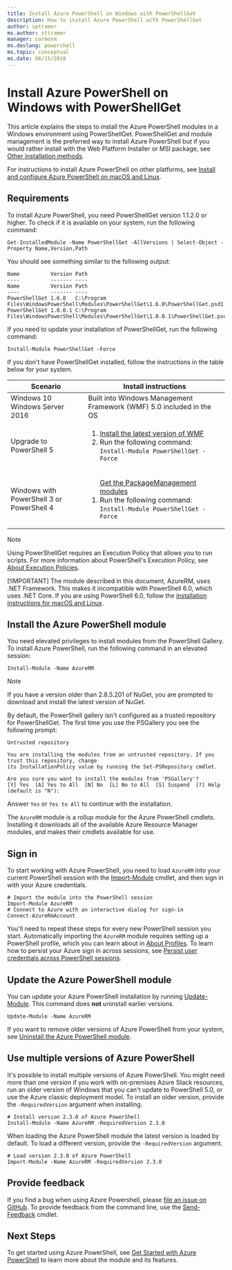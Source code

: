 ```yaml
---
title: Install Azure PowerShell on Windows with PowerShellGet
description: How to install Azure PowerShell with PowerShellGet
author: sptramer
ms.author: sttramer
manager: carmonm
ms.devlang: powershell
ms.topic: conceptual
ms.date: 06/15/2018
---
```


# Install Azure PowerShell on Windows with PowerShellGet

This article explains the steps to install the Azure PowerShell modules in a Windows environment using
PowerShellGet. PowerShellGet and module management is the preferred way to install Azure PowerShell but if you would rather install with
the Web Platform Installer or MSI package, see [Other installation methods](other-install.md).

For instructions to install Azure PowerShell on other platforms, see [Install and configure Azure PowerShell on macOS and Linux](install-azurermps-maclinux.md).

## Requirements

To install Azure PowerShell, you need PowerShellGet version 1.1.2.0 or higher. To check if it is available
on your system, run the following command:

```powershell-interactive
Get-InstalledModule -Name PowerShellGet -AllVersions | Select-Object -Property Name,Version,Path
```

You should see something similar to the following output:

```output
Name          Version Path
----          ------- ----
Name          Version Path
----          ------- ----
PowerShellGet 1.6.0   C:\Program Files\WindowsPowerShell\Modules\PowerShellGet\1.6.0\PowerShellGet.psd1
PowerShellGet 1.0.0.1 C:\Program Files\WindowsPowerShell\Modules\PowerShellGet\1.0.0.1\PowerShellGet.psd1
```

If you need to update your installation of PowerShellGet, run the following command:

```powershell-interactive
Install-Module PowerShellGet -Force
```

If you don't have PowerShellGet installed, follow the instructions in the table below for your system.

|Scenario|Install instructions|
|---|---|
|Windows 10<br/>Windows Server 2016|Built into Windows Management Framework (WMF) 5.0 included in the OS|
|Upgrade to PowerShell 5| <ol><li>[Install the latest version of WMF](https://www.microsoft.com/en-us/download/details.aspx?id=54616)</li><li>Run the following command:<br/>```Install-Module PowerShellGet -Force```</li></ol>|
|Windows with PowerShell 3 or PowerShell 4|<ol><il>[Get the PackageManagement modules](http://go.microsoft.com/fwlink/?LinkID=746217)</il><li>Run the following command:<br/>```Install-Module PowerShellGet -Force```</li></ol>|

> [!NOTE]
> Using PowerShellGet requires an Execution Policy that allows you to run scripts. For more
> information about PowerShell's Execution Policy, see
> [About Execution Policies](/powershell/module/microsoft.powershell.core/about/about_execution_policies).
>
> [!IMPORTANT]
> The module described in this document, AzureRM, uses .NET Framework. This makes it incompatible with PowerShell 6.0,
> which uses .NET Core. If you are using PowerShell 6.0, follow the [installation instructions for
> macOS and Linux](install-azurermps-maclinux.md).

## Install the Azure PowerShell module

You need elevated privileges to install modules from the PowerShell Gallery. To install Azure PowerShell,
run the following command in an elevated session:

```powershell-interactive
Install-Module -Name AzureRM
```

> [!NOTE]
> If you have a version older than 2.8.5.201 of NuGet, you are prompted to download and install
> the latest version of NuGet.

By default, the PowerShell gallery isn't configured as a trusted repository for PowerShellGet. The
first time you use the PSGallery you see the following prompt:

```output
Untrusted repository

You are installing the modules from an untrusted repository. If you trust this repository, change
its InstallationPolicy value by running the Set-PSRepository cmdlet.

Are you sure you want to install the modules from 'PSGallery'?
[Y] Yes  [A] Yes to All  [N] No  [L] No to All  [S] Suspend  [?] Help (default is "N"):
```

Answer `Yes` or `Yes to All` to continue with the installation.

The `AzureRM` module is a rollup module for the Azure PowerShell cmdlets. Installing it downloads all of
the available Azure Resource Manager modules, and makes their cmdlets available for use.

## Sign in

To start working with Azure PowerShell, you need to load `AzureRM` into your current PowerShell session
with the [Import-Module](/powershell/module/Microsoft.PowerShell.Core/Import-Module) cmdlet, and then sign in
with your Azure credentials.

```powershell-interactive
# Import the module into the PowerShell session
Import-Module AzureRM
# Connect to Azure with an interactive dialog for sign-in
Connect-AzureRmAccount
```

You'll need to repeat these steps for every new PowerShell session you start. Automatically importing the `AzureRM` module requires
setting up a PowerShell profile, which you can learn about in [About Profiles](/powershell/module/microsoft.powershell.core/about/about_profiles).
To learn how to persist your Azure sign in across sessions, see [Persist user credentials across PowerShell sessions](context-persistence.md).

## Update the Azure PowerShell module

You can update your Azure PowerShell installation by running [Update-Module](/powershell/module/powershellget/update-module). This command does __not__ uninstall earlier versions.

```powershell-interactive
Update-Module -Name AzureRM
```

If you want to remove older versions of Azure PowerShell from your system, see [Uninstall the Azure PowerShell module](uninstall-azurerm-ps.md).

## Use multiple versions of Azure PowerShell

It's possible to install multiple versions of Azure PowerShell. You might need more than one version if you work with on-premises Azure Stack resources,
run an older version of Windows that you can't update to PowerShell 5.0, or use the Azure classic deployment model. To install an older version, provide the
`-RequiredVersion` argument when installing.

```powershell-interactive
# Install version 2.3.0 of Azure PowerShell
Install-Module -Name AzureRM -RequiredVersion 2.3.0
```

When loading the Azure PowerShell module the latest version is loaded by default. To load a different version, provide the `-RequiredVersion` argument.

```powershell-interactive
# Load version 2.3.0 of Azure PowerShell
Import-Module -Name AzureRM -RequiredVersion 2.3.0
```

## Provide feedback

If you find a bug when using Azure Powershell, please [file an issue on GitHub](https://github.com/Azure/azure-powershell/issues).
To provide feedback from the command line, use the [Send-Feedback](/powershell/module/azurerm.profile/send-feedback) cmdlet.

## Next Steps

To get started using Azure PowerShell, see [Get Started with Azure PowerShell](get-started-azureps.md) to learn more about the module and its features.

